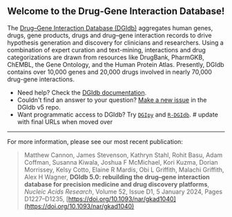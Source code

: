 ## Welcome to the Drug-Gene Interaction Database!

The [Drug–Gene Interaction Database (DGIdb)](https://dgidb.org) aggregates human genes, drugs, gene products, drugs and drug–gene interaction records to drive hypothesis generation and discovery for clinicians and researchers. Using a combination of expert curation and text-mining, interactions and drug categorizations are drawn from resources like DrugBank, PharmGKB, ChEMBL, the Gene Ontology, and the Human Protein Atlas. Presently, DGIdb contains over 10,000 genes and 20,000 drugs involved in nearly 70,000 drug-gene interactions.

* Need help? Check the [DGIdb documentation](https://dgidb.org/about).
* Couldn't find an answer to your question? [Make a new issue](https://github.com/dgidb/dgidb-v5/issues/new?template=Blank+issue) in the DGIdb v5 repo.
* Want programmatic access to DGIdb? Try [`DGIpy`](https://github.com/GenomicMedLab/dgipy/) and [`R-DGIdb`](https://github.com/GenomicMedLab/r-dgidb).  # update with final URLs when moved over

---

For more information, please see our most recent publication:

> Matthew Cannon, James Stevenson, Kathryn Stahl, Rohit Basu, Adam Coffman, Susanna Kiwala, Joshua F McMichael, Kori Kuzma, Dorian Morrissey, Kelsy Cotto, Elaine R Mardis, Obi L Griffith, Malachi Griffith, Alex H Wagner, **DGIdb 5.0: rebuilding the drug–gene interaction database for precision medicine and drug discovery platforms**, *Nucleic Acids Research*, Volume 52, Issue D1, 5 January 2024, Pages D1227–D1235, [https://doi.org/10.1093/nar/gkad1040](https://doi.org/10.1093/nar/gkad1040)
